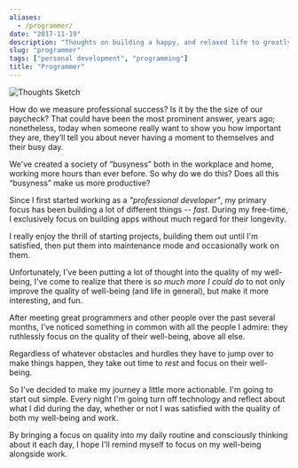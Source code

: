 ```yaml
---
aliases:
  - /programmer/
date: "2017-11-19"
description: "Thoughts on building a happy, and relaxed life to greatly increase productivity."
slug: "programmer"
tags: ["personal development", "programming"]
title: "Programmer"
---
```



![Thoughts Sketch][]


How do we measure professional success? Is it by the the size of our paycheck? That could have been the most prominent answer, years ago; nonetheless, today when someone really want to show you how important they are, they’ll tell you about never having a moment to themselves and their busy day.

We've created a society of “busyness” both in the workplace and home, working more hours than ever before. So why do we do this? Does all this “busyness” make us more productive?

Since I first started working as a *"professional developer"*, my primary focus has been building a lot of different things -- *fast*. During my free-time, I exclusively focus on building apps without much regard for their longevity.

I really enjoy the thrill of starting projects, building them out until I'm satisfied, then put them into maintenance mode and occasionally work on them.

Unfortunately, I've been putting a lot of thought into the quality of my well-being, I've come to realize that there is *so much more I could do* to not only improve the quality of well-being (and life in general), but make it more interesting, and fun.

After meeting great programmers and other people over the past several months, I've noticed something in common with all the people I admire: they ruthlessly focus on the quality of their well-being, above all else.

Regardless of whatever obstacles and hurdles they have to jump over to make things happen, they take out time to *rest* and focus on their well-being.

So I've decided to make my journey a little more actionable. I'm going to start out simple. Every night I'm going turn off technology and reflect about what I did during the day, whether or not I was satisfied with the quality of both my well-being and work.

By bringing a focus on quality into my daily routine and consciously thinking about it each day, I hope I'll remind myself to focus on my well-being alongside work.

  [Thoughts Sketch]: /static/images/2017/thoughts-sketch.jpg "Thoughts Sketch"